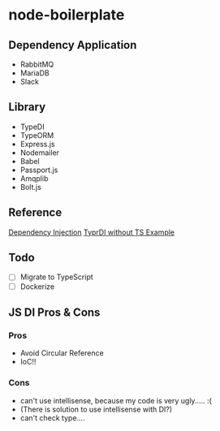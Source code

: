 # node-boilerplate

## Dependency Application

* RabbitMQ
* MariaDB
* Slack

## Library

* TypeDI
* TypeORM
* Express.js
* Nodemailer
* Babel
* Passport.js
* Amqplib
* Bolt.js

## Reference

[Dependency Injection](https://docs.typestack.community/typedi/usage-without-typescript/usage/02-basic-usage)
[TyprDI without TS Example](https://github.com/kdsonit/express-ioc-without-typescript)

## Todo

* [ ] Migrate to TypeScript
* [ ] Dockerize

## JS DI Pros & Cons

### Pros

* Avoid Circular Reference
* IoC!!

### Cons

* can't use intellisense, because my code is very ugly..... :(
* (There is solution to use intellisense with DI?)
* can't check type....
